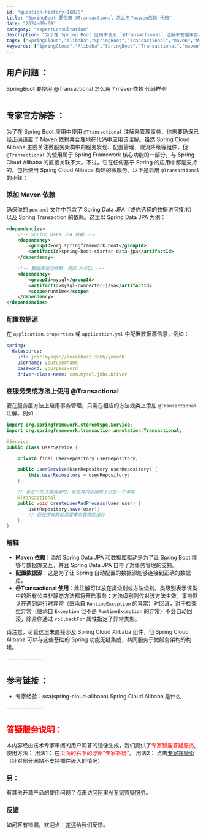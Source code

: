 ```yaml
---
id: "question-history-16875"
title: "SpringBoot 要使用 @Transactional 怎么用？maven依赖 代码"
date: "2024-09-09"
category: "expertConsultation"
description: "为了在 Spring Boot 应用中使用 `@Transactional` 注解来管理事务，你需要确保已经正确设置了 Maven 依赖并合理地在代码中应用该注解。虽然 Spring Cloud Alibaba 主要关注微服务架构中的服务发现、配置管理、限流降级等组件，但 `@Transaction"
tags: ["SpringCloud","Alibaba","SpringBoot","Transactional","maven","依赖","代码"]
keywords: ["SpringCloud","Alibaba","SpringBoot","Transactional","maven","依赖","代码"]
---
```


## 用户问题 ： 
 SpringBoot 要使用 @Transactional 怎么用？maven依赖 代码样例  

---------------
## 专家官方解答 ：

为了在 Spring Boot 应用中使用 `@Transactional` 注解来管理事务，你需要确保已经正确设置了 Maven 依赖并合理地在代码中应用该注解。虽然 Spring Cloud Alibaba 主要关注微服务架构中的服务发现、配置管理、限流降级等组件，但 `@Transactional` 的使用属于 Spring Framework 核心功能的一部分，与 Spring Cloud Alibaba 的直接关联不大。不过，它在任何基于 Spring 的应用中都是支持的，包括使用 Spring Cloud Alibaba 构建的微服务。以下是启用 `@Transactional` 的步骤：

### 添加 Maven 依赖

确保你的 `pom.xml` 文件中包含了 Spring Data JPA（或你选择的数据访问技术）以及 Spring Transaction 的依赖。这里以 Spring Data JPA 为例：

```xml
<dependencies>
    <!-- Spring Data JPA 依赖 -->
    <dependency>
        <groupId>org.springframework.boot</groupId>
        <artifactId>spring-boot-starter-data-jpa</artifactId>
    </dependency>

    <!-- 数据库驱动依赖，例如 MySQL -->
    <dependency>
        <groupId>mysql</groupId>
        <artifactId>mysql-connector-java</artifactId>
        <scope>runtime</scope>
    </dependency>
</dependencies>
```

### 配置数据源

在 `application.properties` 或 `application.yml` 中配置数据源信息，例如：

```yaml
spring:
  datasource:
    url: jdbc:mysql://localhost:3306/yourdb
    username: yourusername
    password: yourpassword
    driver-class-name: com.mysql.jdbc.Driver
```

### 在服务类或方法上使用 @Transactional

要在服务层方法上启用事务管理，只需在相应的方法或类上添加 `@Transactional` 注解。例如：

```java
import org.springframework.stereotype.Service;
import org.springframework.transaction.annotation.Transactional;

@Service
public class UserService {

    private final UserRepository userRepository;

    public UserService(UserRepository userRepository) {
        this.userRepository = userRepository;
    }

    // 当这个方法被调用时，会在其内部操作上开启一个事务
    @Transactional
    public void createUserAndProcess(User user) {
        userRepository.save(user);
        // 假设还有其他需要事务管理的操作
    }
}
```

### 解释

- **Maven 依赖**：添加 Spring Data JPA 和数据库驱动是为了让 Spring Boot 能够与数据库交互，并且 Spring Data JPA 自带了对事务管理的支持。
- **配置数据源**：这是为了让 Spring 自动配置的数据源能够连接到正确的数据库。
- **@Transactional 使用**：此注解可以放在类级别或方法级别。类级别表示该类中的所有公共非静态方法都将开启事务；方法级别则仅对该方法生效。事务默认在遇到运行时异常（继承自 `RuntimeException` 的异常）时回滚，对于检查型异常（继承自 `Exception` 但不是 `RuntimeException` 的异常）不会自动回滚，除非你通过 `rollbackFor` 属性指定了异常类型。

请注意，尽管这里未直接涉及 Spring Cloud Alibaba 组件，但 Spring Cloud Alibaba 可以与这些基础的 Spring 功能无缝集成，共同服务于微服务架构的构建。


<font color="#949494">---------------</font> 


## 参考链接 ：

* 专家经验：sca(spring-cloud-alibaba) Spring Cloud Alibaba 是什么 


 <font color="#949494">---------------</font> 
 


## <font color="#FF0000">答疑服务说明：</font> 

本内容经由技术专家审阅的用户问答的镜像生成，我们提供了<font color="#FF0000">专家智能答疑服务</font>,使用方法：
用法1： 在<font color="#FF0000">页面的右下的浮窗”专家答疑“</font>。
用法2： 点击[专家答疑页](https://answer.opensource.alibaba.com/docs/intro)（针对部分网站不支持插件嵌入的情况）
### 另：


有其他开源产品的使用问题？[点击访问阿里AI专家答疑服务](https://answer.opensource.alibaba.com/docs/intro)。
### 反馈
如问答有错漏，欢迎点：[差评](https://ai.nacos.io/user/feedbackByEnhancerGradePOJOID?enhancerGradePOJOId=16885)给我们反馈。
